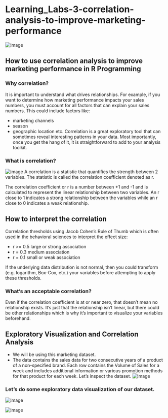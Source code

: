 # Learning_Labs-3-correlation-analysis-to-improve-marketing-performance
![image](https://github.com/LangatErick/Learning_Labs-3-correlation-analysis-to-improve-marketing-performance/assets/124883947/333a7861-eb89-452c-8761-477f08530b2b)
## How to use correlation analysis to improve marketing performance in  R Programming

### Why correlation?
It is important to understand what drives relationships. For example, if you want to determine how marketing performance impacts your sales numbers, you must account for all factors that can explain your sales numbers. This could include factors like:

- marketing channels
- season
- geographic location
etc.
Correlation is a great exploratory tool that can sometimes reveal interesting patterns in your data. Most importantly, once you get the hang of it, it is straightforward to add to your analysis toolkit.

### What is correlation?
![image](https://github.com/LangatErick/Learning_Labs-3-correlation-analysis-to-improve-marketing-performance/assets/124883947/9522975d-dcb8-404d-a18b-8a1f46b90227)
A correlation is a statistic that quantifies the strength between 2 variables. The statistic is called the correlation coefficient denoted as r.

The correlation coefficient or r is a number between +1 and -1 and is calculated to represent the linear relationship between two variables. An r close to 1 indicates a strong relationship between the variables while an r close to 0 indicates a weak relationship.

## How to interpret the correlation
Correlation thresholds using Jacob Cohen’s Rule of Thumb which is often used in the behavioral sciences to interpret the effect size:

- r >= 0.5 large or strong association
- r = 0.3 medium association
- r = 0.1 small or weak association

If the underlying data distribution is not normal, then you could transform (e.g. logarithm, Box-Cox, etc.) your variables before attempting to apply these thresholds.

### What’s an acceptable correlation?
Even if the correlation coefficient is at or near zero, that doesn’t mean no relationship exists. It’s just that the relationship isn’t linear, but there could be other relationships which is why it’s important to visualize your variables beforehand.

## Exploratory Visualization and Correlation Analysis
- We will be using this marketing dataset.
- The data contains the sales data for two consecutive years of a product of a non-specified brand. Each row contains the Volume of Sales for a week and includes additional information or various promotion methods for that product for each week. Let’s inspect the dataset.
![image](https://github.com/LangatErick/Learning_Labs-3-correlation-analysis-to-improve-marketing-performance/assets/124883947/7908c46a-b7c8-4cef-8a27-995be5db92b4)

### Let’s do some exploratory data visualization of our dataset.
![image](https://github.com/LangatErick/Learning_Labs-3-correlation-analysis-to-improve-marketing-performance/assets/124883947/134c592b-7b8a-4fd7-994a-269b8d1c4eb1)

![image](https://github.com/LangatErick/Learning_Labs-3-correlation-analysis-to-improve-marketing-performance/assets/124883947/68311b20-ebaa-4a95-b430-609cd27206fb)




